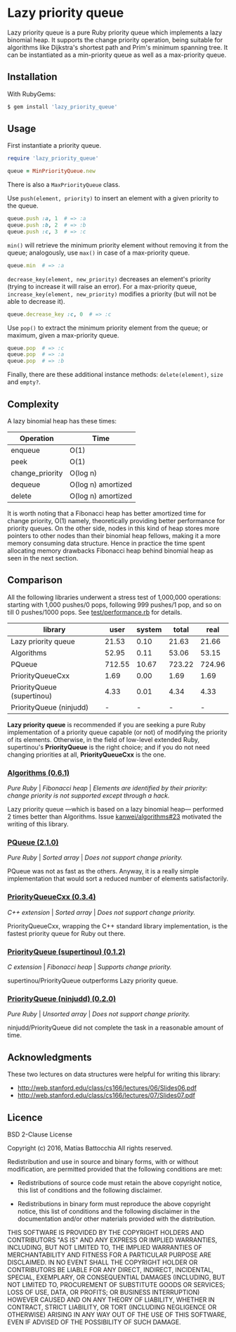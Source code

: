 # Lazy priority queue

Lazy priority queue is a pure Ruby priority queue which implements a lazy binomial heap.
It supports the change priority operation, being suitable for algorithms like Dijkstra's shortest path and Prim's minimum spanning tree.
It can be instantiated as a min-priority queue as well as a max-priority queue.

## Installation

With RubyGems:

```bash
$ gem install 'lazy_priority_queue'
```

## Usage

First instantiate a priority queue.

```ruby
require 'lazy_priority_queue'

queue = MinPriorityQueue.new
```

There is also a `MaxPriorityQueue` class.

Use `push(element, priority)` to insert an element with a given priority to the queue.

```ruby
queue.push :a, 1  # => :a
queue.push :b, 2  # => :b
queue.push :c, 3  # => :c
```

`min()` will retrieve the minimum priority element without removing it from the queue;
analogously, use `max()` in case of a max-priority queue.

```ruby
queue.min  # => :a
```

`decrease_key(element, new_priority)` decreases an element's priority (trying to increase it will raise
an error). For a max-priority queue, `increase_key(element, new_priority)` modifies a priority (but will
not be able to decrease it).

```ruby
queue.decrease_key :c, 0  # => :c
```

Use `pop()` to extract the minimum priority element from the queue; or maximum, given a max-priority
queue.

```ruby
queue.pop  # => :c
queue.pop  # => :a
queue.pop  # => :b
```

Finally, there are these additional instance methods: `delete(element)`, `size` and `empty?`.

## Complexity

A lazy binomial heap has these times:

Operation | Time
--------- | ----
enqueue | O(1)
peek | O(1)
change_priority | O(log n)
dequeue | O(log n) amortized
delete | O(log n) amortized

It is worth noting that a Fibonacci heap has better amortized time for change priority, O(1) namely, theoretically providing better performance for priority queues.
On the other side, nodes in this kind of heap stores more pointers to other nodes than their binomial heap fellows, making it a more memory consuming data structure.
Hence in practice the time spent allocating memory drawbacks Fibonacci heap behind binomial heap as seen in the next section.

## Comparison

All the following libraries underwent a stress test of 1,000,000 operations: starting with 1,000 pushes/0 pops, following 999 pushes/1 pop, and so on till 0 pushes/1000 pops.
See [test/performance.rb](blob/master/test/performance.rb) for details.

library | user | system | total | real
------- | ---- | -----  | ----- | ----
Lazy priority queue | 21.53 | 0.10 | 21.63 | 21.66
Algorithms | 52.95 | 0.11 | 53.06 | 53.15
PQueue | 712.55 | 10.67 | 723.22 | 724.96
PriorityQueueCxx | 1.69 | 0.00 | 1.69 | 1.69
PriorityQueue (supertinou) | 4.33 | 0.01 | 4.34 | 4.33
PriorityQueue (ninjudd) | - | - | - | - |

**Lazy priority queue** is recommended if you are seeking a pure Ruby implementation of a priority queue capable (or not) of
modifying the priority of its elements. Otherwise, in the field of low-level extended Ruby, supertinou's **PriorityQueue**
is the right choice; and if you do not need changing priorities at all, **PriorityQueueCxx** is the one.

### [Algorithms (0.6.1)](https://github.com/kanwei/algorithms)

*Pure Ruby* | *Fibonacci heap* | *Elements are identified by their priority: change priority is not supported except through a hack.*

Lazy priority queue —which is based on a lazy binomial heap— performed 2 times better than Algorithms.
Issue [kanwei/algorithms#23](https://github.com/kanwei/algorithms/issues/23) motivated the writing of this library.


### [PQueue (2.1.0)](https://github.com/rubyworks/pqueue)

*Pure Ruby* | *Sorted array* | *Does not support change priority.*

PQueue was not as fast as the others. Anyway, it is a really simple implementation
that would sort a reduced number of elements satisfactorily.


### [PriorityQueueCxx (0.3.4)](https://github.com/boborbt/priority_queue_cxx)

*C++ extension* | *Sorted array* | *Does not support change priority.*

PriorityQueueCxx, wrapping the C++ standard library implementation,
is the fastest priority queue for Ruby out there.


### [PriorityQueue (supertinou) (0.1.2)](https://github.com/supertinou/priority-queue)

*C extension* | *Fibonacci heap* | *Supports change priority.*

supertinou/PriorityQueue outperforms Lazy priority queue.


### [PriorityQueue (ninjudd) (0.2.0)](https://github.com/ninjudd/priority_queue)

*Pure Ruby* | *Unsorted array* | *Does not support change priority.*

ninjudd/PriorityQueue did not complete the task in a reasonable amount of time.


## Acknowledgments

These two lectures on data structures were helpful for writing this library:
* http://web.stanford.edu/class/cs166/lectures/06/Slides06.pdf
* http://web.stanford.edu/class/cs166/lectures/07/Slides07.pdf

## Licence

BSD 2-Clause License

Copyright (c) 2016, Matías Battocchia
All rights reserved.

Redistribution and use in source and binary forms, with or without
modification, are permitted provided that the following conditions are met:

* Redistributions of source code must retain the above copyright notice, this
  list of conditions and the following disclaimer.

* Redistributions in binary form must reproduce the above copyright notice,
  this list of conditions and the following disclaimer in the documentation
  and/or other materials provided with the distribution.

THIS SOFTWARE IS PROVIDED BY THE COPYRIGHT HOLDERS AND CONTRIBUTORS "AS IS"
AND ANY EXPRESS OR IMPLIED WARRANTIES, INCLUDING, BUT NOT LIMITED TO, THE
IMPLIED WARRANTIES OF MERCHANTABILITY AND FITNESS FOR A PARTICULAR PURPOSE ARE
DISCLAIMED. IN NO EVENT SHALL THE COPYRIGHT HOLDER OR CONTRIBUTORS BE LIABLE
FOR ANY DIRECT, INDIRECT, INCIDENTAL, SPECIAL, EXEMPLARY, OR CONSEQUENTIAL
DAMAGES (INCLUDING, BUT NOT LIMITED TO, PROCUREMENT OF SUBSTITUTE GOODS OR
SERVICES; LOSS OF USE, DATA, OR PROFITS; OR BUSINESS INTERRUPTION) HOWEVER
CAUSED AND ON ANY THEORY OF LIABILITY, WHETHER IN CONTRACT, STRICT LIABILITY,
OR TORT (INCLUDING NEGLIGENCE OR OTHERWISE) ARISING IN ANY WAY OUT OF THE USE
OF THIS SOFTWARE, EVEN IF ADVISED OF THE POSSIBILITY OF SUCH DAMAGE.
